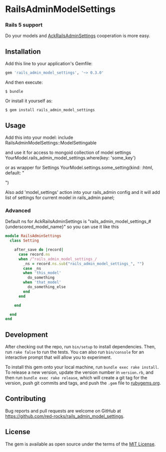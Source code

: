 # RailsAdminModelSettings

### Rails 5 support

Do your models and [AckRailsAdminSettings](https://github.com/red-rocks/rails_admin_settings) cooperation is more easy.

## Installation

Add this line to your application's Gemfile:

```ruby
gem 'rails_admin_model_settings', '~> 0.3.0'
```

And then execute:

    $ bundle

Or install it yourself as:

    $ gem install rails_admin_model_settings

## Usage

Add this into your model:
    include RailsAdminModelSettings::ModelSettingable

and use it for access to mongoid collection of model settings
    YourModel.rails_admin_model_settings.where(key: 'some_key')

or as wrapper for Settings
    YourModel.settings.some_setting(kind: :html, default: "<p></p>")

Also add 'model_settings' action into your rails_admin config and it will add list of settings for current model in rails_admin panel;

### Advanced

Default ns for AckRailsAdminSettings is "rails_admin_model_settings_#{underscored_model_name}" so you can use it like this
```ruby
module RailsAdminSettings
  class Setting

    after_save do |record|
      case record.ns
      when /^rails_admin_model_settings_/
        _ns = record.ns.sub("rails_admin_model_settings_", "")
        case _ns
        when 'this_model'
          do_something
        when 'that_model'
          do_something_else
        end
      end

    end

  end
end
```

## Development

After checking out the repo, run `bin/setup` to install dependencies. Then, run `rake false` to run the tests. You can also run `bin/console` for an interactive prompt that will allow you to experiment.

To install this gem onto your local machine, run `bundle exec rake install`. To release a new version, update the version number in `version.rb`, and then run `bundle exec rake release`, which will create a git tag for the version, push git commits and tags, and push the `.gem` file to [rubygems.org](https://rubygems.org).

## Contributing

Bug reports and pull requests are welcome on GitHub at https://github.com/red-rocks/rails_admin_model_settings.


## License

The gem is available as open source under the terms of the [MIT License](http://opensource.org/licenses/MIT).
